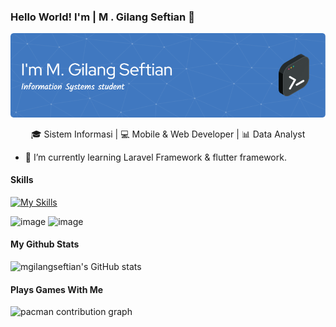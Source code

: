 ### Hello World! I'm | M . Gilang Seftian 👋

![MGilangSeftian](img/github-header.png)

<!--
**MGilangSeftian/MGilangSeftian** is a ✨ _special_ ✨ repository because its `README.md` (this file) appears on your GitHub profile.

Here are some ideas to get you started:

- 🔭 I’m currently working on ...
- 🌱 I’m currently learning ...
- 👯 I’m looking to collaborate on ...
- 🤔 I’m looking for help with ...
- 💬 Ask me about ...
- 📫 How to reach me: ...
- 😄 Pronouns: ...
- ⚡ Fun fact: ...
-->

<p align="center">
  🎓 Sistem Informasi | 💻 Mobile & Web Developer | 📊 Data Analyst
</p>

- 🌱 I’m currently learning Laravel Framework & flutter framework.

#### Skills

[![My Skills](https://skillicons.dev/icons?i=laravel,flutter&theme=light)]()

![image](https://img.shields.io/badge/Laravel-FF2D20?style=for-the-badge&logo=laravel&logoColor=white) ![image](https://img.shields.io/badge/Flutter-02569B?style=for-the-badge&logo=flutter&logoColor=white)

#### My Github Stats
![mgilangseftian's GitHub stats](https://github-readme-stats.vercel.app/api?username=MGilangSeftian&show_icons=true&theme=gruvbox&hide=stars)

#### Plays Games With Me
<picture>
  <source media="(prefers-color-scheme: dark)" srcset="https://raw.githubusercontent.com/MGilangSeftian/MGilangSeftian/output/pacman-contribution-graph-dark.svg">
  <source media="(prefers-color-scheme: light)" srcset="https://raw.githubusercontent.com/MGilangSeftian/MGilangSeftian/output/pacman-contribution-graph.svg">
  <img alt="pacman contribution graph" src="https://raw.githubusercontent.com/MGilangSeftian/MGilangeftian/output/pacman-contribution-graph.svg">
</picture>

